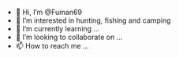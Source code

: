 - 👋 Hi, I’m @Fuman69
- 👀 I’m interested in hunting, fishing and camping
- 🌱 I’m currently learning ...
- 💞️ I’m looking to collaborate on ...
- 📫 How to reach me ...

<!---
Fuman69/Fuman69 is a ✨ special ✨ repository because its `README.md` (this file) appears on your GitHub profile.
You can click the Preview link to take a look at your changes.
--->
